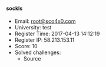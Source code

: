 #### sockls  

* Email: root@sco4x0.com  
* University: test  
* Register Time: 2017-04-13 14:12:19  
* Register IP: 58.213.153.11  
* Score: 10  
* Solved challenges: 
  * Source  
